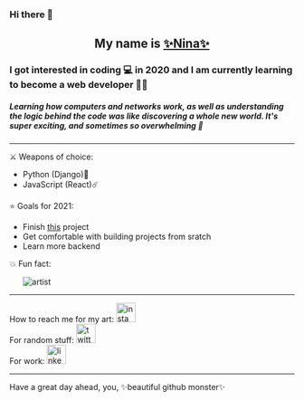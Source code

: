 ### Hi there 👋 
<h2 style="text-align:center;"> My name is <a href="https://github.com/Coyote-Schmoyote">✨Nina✨</a></h2>
<h3>I got interested in coding 💻 in 2020 and I am currently learning to become a web developer 👩‍💻</h3>
<h5>Learning how computers and networks work, as well as understanding the logic behind the code was like discovering a whole new world. It's super exciting, and sometimes so overwhelming 🤯</h5>
<hr>
 ⚔️ Weapons of choice:
       <ul>
      <li>Python (Django)🐍</li>
      <li>JavaScript (React)☄️️</li>
      </ul>
    ⭐ Goals for 2021:
      <ul>
      <li>Finish <a href="https://github.com/Coyote-Schmoyote/drag-queen-cards">this</a> project</li>
      <li>Get comfortable with building projects from sratch</li>
      <li>Learn more backend</li>
      </ul>
      💥 Fun fact:
  <ul><img src="https://media3.giphy.com/media/CovFciJgWyxUs/200.gif" alt="artist"></ul>


<hr>
<div class="social" style="display: inline-block;">
How to reach me for my art:
<a href="https://www.instagram.com/nina.zdanovic/"><img src="https://cdn2.iconfinder.com/data/icons/social-media-2285/512/1_Instagram_colored_svg_1-512.png" alt="insta" height="34"></a> <br>
For random stuff: 
<a href="https://twitter.com/coyoteschmoyote"><img src="https://cdn2.iconfinder.com/data/icons/social-media-2285/512/1_Twitter_colored_svg-512.png" alt="twitter" height="34"></a> <br>
For work:
<a href="https://www.linkedin.com/in/nina-ždanovič-7570791b6/"><img src="https://cdn2.iconfinder.com/data/icons/social-media-2285/512/1_Linkedin_unofficial_colored_svg-512.png" alt="linkedin" height="34"></a>
</div>
<hr>
Have a great day ahead, you, ✨beautiful github monster✨
